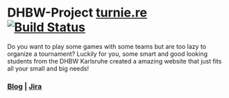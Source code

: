 # DHBW-Project [turnie.re](https://turnie.re) [![Build Status](https://travis-ci.org/turniere/turniere-website.svg?branch=master)](https://travis-ci.org/turniere/turniere-website)
Do you want to play some games with some teams but are too lazy to organize a tournament?
Luckily for you, some smart and good looking students from the DHBW Karlsruhe created a amazing website that just fits all your small and big needs!

### [Blog](http://blog.turnie.re) | [Jira](http://jira.turnie.re)
